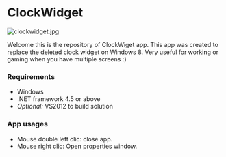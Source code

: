 # ClockWidget #

![clockwidget.jpg](https://bitbucket.org/repo/5AyjL6/images/1873458863-clockwidget.jpg)

Welcome this is the repository of ClockWiget app. This app was created to replace the deleted clock widget on Windows 8. Very useful for working or gaming when you have multiple screens :)

### Requirements ###

* Windows
* .NET framework 4.5 or above
* *Optional:* VS2012 to build solution

### App usages ###

* Mouse double left clic: close app.
* Mouse right clic: Open properties window.